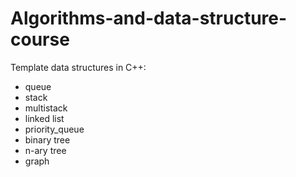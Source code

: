 # Algorithms-and-data-structure-course

Template data structures in C++:
- queue
- stack
- multistack
- linked list
- priority_queue
- binary tree
- n-ary tree
- graph
